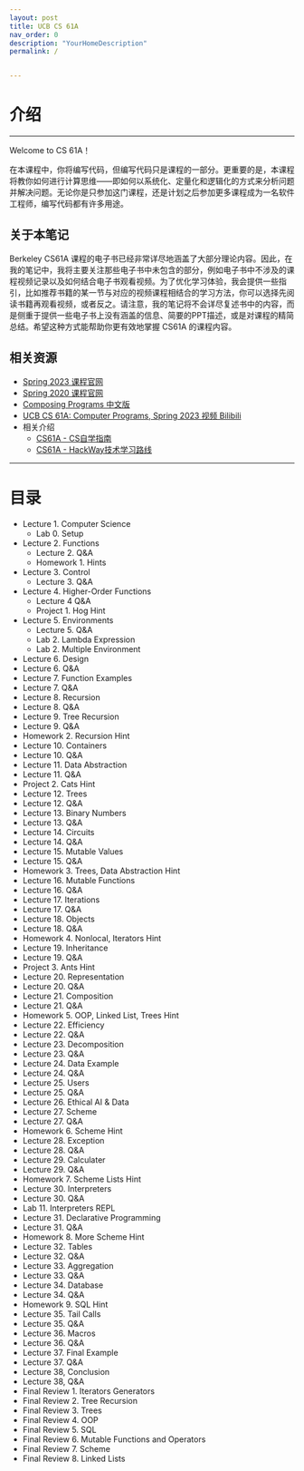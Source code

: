 ```yaml
---
layout: post
title: UCB CS 61A
nav_order: 0
description: "YourHomeDescription"
permalink: /


---
```






# 介绍

---

Welcome to CS 61A！ 

在本课程中，你将编写代码，但编写代码只是课程的一部分。更重要的是，本课程将教你如何进行计算思维——即如何以系统化、定量化和逻辑化的方式来分析问题并解决问题。无论你是只参加这门课程，还是计划之后参加更多课程成为一名软件工程师，编写代码都有许多用途。

## 关于本笔记

Berkeley CS61A 课程的电子书已经非常详尽地涵盖了大部分理论内容。因此，在我的笔记中，我将主要关注那些电子书中未包含的部分，例如电子书中不涉及的课程视频记录以及如何结合电子书观看视频。为了优化学习体验，我会提供一些指引，比如推荐书籍的某一节与对应的视频课程相结合的学习方法，你可以选择先阅读书籍再观看视频，或者反之。请注意，我的笔记将不会详尽复述书中的内容，而是侧重于提供一些电子书上没有涵盖的信息、简要的PPT描述，或是对课程的精简总结。希望这种方式能帮助你更有效地掌握 CS61A 的课程内容。

## 相关资源

- [Spring 2023 课程官网](https://inst.eecs.berkeley.edu/~cs61a/sp23/)
- [Spring 2020 课程官网](https://inst.eecs.berkeley.edu/~cs61a/sp20/)
- [Composing Programs 中文版](https://composingprograms.netlify.app/)
- [UCB CS 61A: Computer Programs, Spring 2023 视频 Bilibili](https://www.bilibili.com/video/BV1s3411G7yM/)
- 相关介绍
  - [CS61A - CS自学指南](https://csdiy.wiki/%E7%BC%96%E7%A8%8B%E5%85%A5%E9%97%A8/Python/CS61A/)
  - [CS61A - HackWay技术学习路线](https://hackway.org/docs/cs/freshman/first/cs61a)

---

# 目录

- Lecture 1. Computer Science
  - Lab 0. Setup
- Lecture 2. Functions
  - Lecture 2. Q&A
  - Homework 1. Hints
- Lecture 3. Control
  - Lecture 3. Q&A
- Lecture 4. Higher-Order Functions
  - Lecture 4 Q&A
  - Project 1. Hog Hint
- Lecture 5. Environments
  - Lecture 5. Q&A
  - Lab 2. Lambda Expression
  - Lab 2. Multiple Environment
- Lecture 6. Design
- Lecture 6. Q&A
- Lecture 7. Function Examples
- Lecture 7. Q&A
- Lecture 8. Recursion
- Lecture 8. Q&A
- Lecture 9. Tree Recursion
- Lecture 9. Q&A
- Homework 2. Recursion Hint
- Lecture 10. Containers
- Lecture 10. Q&A
- Lecture 11. Data Abstraction
- Lecture 11. Q&A
- Project 2. Cats Hint
- Lecture 12. Trees
- Lecture 12. Q&A
- Lecture 13. Binary Numbers
- Lecture 13. Q&A
- Lecture 14. Circuits
- Lecture 14. Q&A
- Lecture 15. Mutable Values
- Lecture 15. Q&A
- Homework 3. Trees, Data Abstraction Hint
- Lecture 16. Mutable Functions
- Lecture 16. Q&A
- Lecture 17. Iterations
- Lecture 17. Q&A
- Lecture 18. Objects
- Lecture 18. Q&A
- Homework 4. Nonlocal, Iterators Hint
- Lecture 19. Inheritance
- Lecture 19. Q&A
- Project 3. Ants Hint
- Lecture 20. Representation
- Lecture 20. Q&A
- Lecture 21. Composition
- Lecture 21. Q&A
- Homework 5. OOP, Linked List, Trees Hint
- Lecture 22. Efficiency
- Lecture 22. Q&A
- Lecture 23. Decomposition
- Lecture 23. Q&A
- Lecture 24. Data Example
- Lecture 24. Q&A
- Lecture 25. Users
- Lecture 25. Q&A
- Lecture 26. Ethical AI & Data
- Lecture 27. Scheme
- Lecture 27. Q&A
- Homework 6. Scheme Hint
- Lecture 28. Exception
- Lecture 28. Q&A
- Lecture 29. Calculater
- Lecture 29. Q&A
- Homework 7. Scheme Lists Hint
- Lecture 30. Interpreters
- Lecture 30. Q&A
- Lab 11. Interpreters REPL
- Lecture 31. Declarative Programming
- Lecture 31. Q&A
- Homework 8. More Scheme Hint
- Lecture 32. Tables
- Lecture 32. Q&A
- Lecture 33. Aggregation
- Lecture 33. Q&A
- Lecture 34. Database
- Lecture 34. Q&A
- Homework 9. SQL Hint
- Lecture 35. Tail Calls
- Lecture 35. Q&A
- Lecture 36. Macros
- Lecture 36. Q&A
- Lecture 37. Final Example
- Lecture 37. Q&A
- Lecture 38, Conclusion
- Lecture 38, Q&A
- Final Review 1. Iterators Generators
- Final Review 2. Tree Recursion
- Final Review 3. Trees
- Final Review 4. OOP
- Final Review 5. SQL
- Final Review 6. Mutable Functions and Operators
- Final Review 7. Scheme
- Final Review 8. Linked Lists
